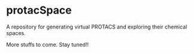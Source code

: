 # protacSpace
A repository for generating virtual PROTACS and exploring their chemical spaces.

More stuffs to come. Stay tuned!!


